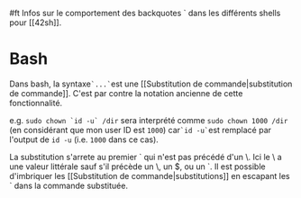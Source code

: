 #ft
Infos sur le comportement des backquotes \` dans les différents shells pour [[42sh]].

# Bash

Dans bash, la syntaxe`` `...` ``est une [[Substitution de commande|substitution de commande]]. C'est par contre la notation ancienne de cette fonctionnalité.

e.g. ``sudo chown `id -u` /dir`` sera interprété comme `sudo chown 1000 /dir` (en considérant que mon user ID est `1000`) car`` `id -u` ``est remplacé par l'output de `id -u` (i.e. `1000`  dans ce cas).

La substitution s'arrete au premier \` qui n'est pas précédé d'un \\. 
Ici le \\ a une valeur littérale sauf s'il précède un \\, un $, ou un \`. 
Il est possible d'imbriquer les [[Substitution de commande|substitutions]] en escapant les \` dans la commande substituée.